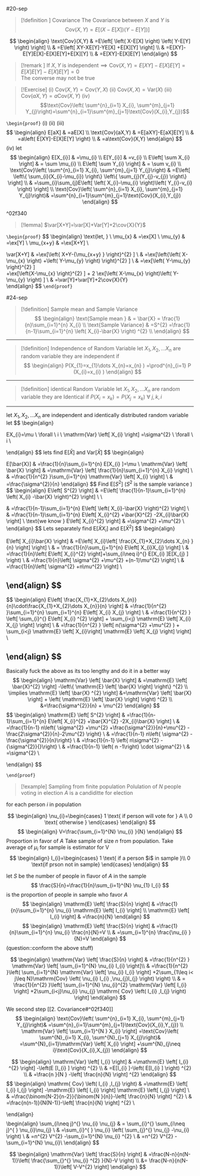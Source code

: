 #20-sep 
> [!definition ] Covariance
> The Covariance between $X$ and $Y$ is $$\text{Cov}(X,Y)=E\left[ \left( X-E[X] \right) \left( Y-E[Y] \right)   \right] $$

$$
\begin{align}
\text{Cov}(X,Y) & =E\left[ \left( X-E[X] \right) \left( Y-E[Y] \right)   \right] \\
 & =E\left[ XY-XE[Y]-YE[X] +E[X][Y] \right]  \\
 & =E[XY]-E[Y]E[X]-E[X]E[Y]+E[X][Y] \\
 & =E[XY]-E[X]E[Y]
\end{align}
$$
> [!remark ] 
> If $X,Y$ is independent$\implies \text{Cov}(X,Y)=E[XY]-E[X]E[Y]=E[X]E[Y]-E[X]E[Y]=0$  
>The converse may not be true

> [!Exercise] 
>(i) $\text{Cov}(X,Y)=\text{Cov}(Y,X)$
>(ii) $\text{Cov}(X,X)= \text{Var}(X)$
>(iii) $\text{Cov}(aX,Y)=a\text{Cov}(X,Y)$
>(iv) $$\text{Cov}\left( \sum^{n}_{i=1} X_{i}, \sum^{m}_{j=1} Y_{j}\right)=\sum^{n}_{i=1}\sum^{m}_{j=1}\text{Cov}(X_{i},Y_{j})$$
>

`\begin{proof}`
(i)
(ii)
(iii)
$$
\begin{align}
E[aX] & =aE[X] \\
\text{Cov}(aX,Y) & =E[aXY]-E[aX]E[Y] \\
 & =a\left( E[XY]-E[X]E[Y] \right)  \\
 & =a\text{Cov}(X,Y)
\end{align}
$$
(iv) let
$$
\begin{align}
E[X_{i}] & =\mu_{i} \\
E[Y_{i}] & =v_{i} \\
E\left[ \sum X_{i} \right] & = \sum \mu_{i} \\
E\left[ \sum Y_{i} \right] & = \sum v_{i} \\
\text{Cov}\left( \sum^{n}_{i=1} X_{i}, \sum^{m}_{j=1} Y_{j}\right) & =E\left[ \left\{  \sum_{i}(X_{i}-\mu_{i}) \right\} \left\{  \sum_{j}(Y_{j}-v_{j}) \right\} \right] \\
 & =\sum_{i}\sum_{j}E\left[ \left( X_{i}-\mu_{i}  \right)\left( Y_{i}-v_{i} \right)   \right]  \\
 \text{Cov}\left( \sum^{n}_{i=1} X_{i}, \sum^{m}_{j=1} Y_{j}\right)& =\sum^{n}_{i=1}\sum^{m}_{j=1}\text{Cov}(X_{i},Y_{j})
\end{align}
$$

^02f340


> [!lemma] 
> $\var[X+Y]=\var[X]+Var[Y]+2\cov{X}{Y}$

`\begin{proof}`
$$
\begin{align}
\text{let, }  \\
\mu_{x} & =\ex[X] \\
\mu_{y} & =\ex[Y]  \\
\mu_{x+y} & =\ex[X+Y]   \\

\var[X+Y] & =\ex[\left\{ X+Y-{\mu_{x+y}  } \right\}^{2} ]   \\
& =\ex[\left\{\left( X-\mu_{x}  \right) +\left( Y-\mu_{y}  \right) \right\}^{2} ]  \\
& =\ex[\left\{ Y-\mu_{y}  \right\}^{2} ]  
+\ex[\left\{X-\mu_{x}  \right\}^{2} ]  + 2 \ex[\left( X-\mu_{x}  \right)\left( Y-\mu_{y}  \right)  ]  \\
 & =\var[Y]+\var[Y]+2\cov{X}{Y}   
\end{align}
$$
`\end{proof}`



#24-sep 

> [!definition] Sample mean and Sample Variance
$$
\begin{align}
\text{Sample mean } &  = \bar{X} = \frac{1}{n}\sum_{i=1}^{n} X_{i}  \\
\text{Sample Variance} & =S^{2} =\frac{1}{n-1}\sum_{i=1}^{n} \left( X_{i}-\bar{X}  \right) ^{2}  \\
\end{align}
$$


---
>[!definition] Independence of Random Variable 
>let $X_{1},X_{2},\dots X_{n}$ are random variable they are independent if 
$$
\begin{align}
P(X_{1}=x_{1}\dots X_{n}=x_{n}  ) =\prod^{n}_{i=1} P  (X_{i}=x_{i}  )  
\end{align}
$$

---
>[!definition] identical Random Variable 
>let $X_{1},X_{2},\dots X_{n}$ are random variable they are Identical if 
$P(X_{i}=x_{k})=P(X_{j}=x_{k}) \ \forall \ j,k,i$

---
let $X_{1},X_{2},\dots X_{n}$ are independent and identically distributed random variable 
let 
$$
\begin{align}


EX_{i}=\mu \ \forall \ i \\
\mathrm{Var} \left[ X_{i}  \right] =\sigma^{2}  \ \forall \ i \\

\end{align}
$$
lets find $\mathrm{E} \left[ \bar{X} \right]$ and $\mathrm{Var} \left[ \bar{X} \right]$ 
$$
\begin{align}

E[\bar{X}] & =\frac{1}{n}\sum_{i=1}^{n} E[X_{i} ]=\mu \\
		\mathrm{Var} \left[ \bar{X} \right] &  =\mathrm{Var} \left[ \frac{1}{n}\sum_{i=1}^{n} X_{i}  \right]  \\
 & =\frac{1}{n^{2} }\sum_{i=1}^{n}  \mathrm{Var} \left[ X_{i}  \right]  \\
 & =\frac{\sigma^{2}}{n}
\end{align}
$$
Find $\mathrm{E} \left[ S^{2} \right]$ ($S^{2}$ is the sample variance ) 
$$
\begin{align}
			E\left[ S^{2}  \right]  & =E\left[ \frac{1}{n-1}\sum_{i=1}^{n} \left( X_{i} -\bar{X}  \right)^{2}   \right]  \\ \\

 & =\frac{1}{n-1}\sum_{i=1}^{n} E\left[ \left( X_{i}-\bar{X}  \right)^{2} \right] \\
 & =\frac{1}{n-1}\sum_{i=1}^{n} E\left[  X_{i}^{2} +\bar{X}^{2} -2X_{i}\bar{X}   \right]  \\
\text{we know } E\left[ X_{i}^{2}  \right]  & =\sigma^{2} +\mu^{2}   \\
\end{align}
$$
Lets separately find  $\mathrm{E} \left[ \bar{X} X_{i}\right]$ and $\mathrm{E} \left[ \bar{X}^{2} \right]$ 
$$
\begin{align}

E\left[ X_{i}\bar{X}  \right]  & =E\left[ X_{i}\left[ \frac{X_{1}+X_{2}\dots X_{n} }{n} \right]   \right]  \\
		 & = \frac{1}{n}\sum_{j=1}^{n} E\left[ X_{i}X_{j}   \right]  \\
	 & =\frac{1}{n}\left( E\left[ X_{i}^{2} \right]+\sum_{i\neq i}^{}   E[X_{i} ]E[X_{j} ]  \right)  \\
	 & =\frac{1}{n}\left[ \sigma^{2} +\mu^{2} +(n-1)\mu^{2}  \right]  \\
	 & =\frac{1}{n}\left[ \sigma^{2}  +n\mu^{2}  \right]  \\
 
\end{align}
$$
---
$$
\begin{align}
  E\left[ \frac{X_{1}+X_{2}\dots X_{n}}{n}\cdot\frac{X_{1}+X_{2}\dots X_{n}}{n} \right] 
 & =\frac{1}{n^{2} }\sum_{i=1}^{n} \sum_{i=1}^{n} E\left[ X_{i}  X_{j}  \right]  \\
& =\frac{1}{n^{2} } \left[ \sum_{i}^{} E\left[ X_{i} ^{2}  \right]  + \sum_{i<j} \mathrm{E} \left[ X_{i} X_{j}  \right] \right]  \\
& =\frac{1}{n^{2} } \left[ n(\sigma^{2} +\mu^{2} ) + \sum_{i<j} \mathrm{E} \left[ X_{i}\right]  \mathrm{E} \left[ X_{j} \right] \right] \\

\end{align}
$$
---

Basically fuck the above as its too lengthy and do it in a better way
$$
\begin{align}
	\mathrm{Var} \left[ \bar{X} \right]  & =\mathrm{E} \left[ \bar{X}^{2}  \right]  -\left\{ \mathrm{E} \left[ \bar{X} \right]  \right\} ^{2}  \\
		\implies \mathrm{E} \left[ \bar{X} ^{2} \right]  &=\mathrm{Var} \left[ \bar{X} \right] + \left( \mathrm{E} \left[ \bar{X} \right]  \right) ^{2} \\
 &=\frac{\sigma^{2}}{n}  + \mu^{2} 
\end{align}
$$
$$
\begin{align}
\mathrm{E} \left[ S^{2}  \right]  & =\frac{1}{n-1}\sum_{i=1}^{n} E\left[  X_{i}^{2} +\bar{X}^{2} -2X_{i}\bar{X}   \right]   \\
 & =\frac{1}{n-1} n\left\{ \sigma^{2} +\mu^{2} +\frac{\sigma^{2}}{n}+\mu^{2} -\frac{2\sigma^{2}}{n}-2\mu^{2} \right\} \\
 & =\frac{1}{n-1} n\left\{ \sigma^{2}  -\frac{\sigma^{2}}{n}\right\} \\
 & =\frac{1}{n-1} \left\{ n\sigma^{2}  -{\sigma^{2}}{}\right\} \\
 & =\frac{1}{n-1} \left\{ n  -1\right\} \cdot \sigma^{2}  \\
 & =\sigma^{2}  \\

\end{align}
$$

`\end{proof}`

<div class="math math-block is-loaded" ></div>



> [!example] Sampling from finite population 
> Polulation of $N$ people voting in election $A$ is a candiditte for election

for each person $i$ in population

$$
\begin{align}
\nu_{i}=\begin{cases}
1 \text{ if person will vote for  } A  \\
0 \text{ otherwise }
\end{cases} 
\end{align}
$$
$$
\begin{align}
	V=\frac{\sum_{i=1}^{N} \nu_{i} }{N}
\end{align}
$$
Proportion in favor of $A$ 
Take sample of size $n$ from population.
Take average of $\mu_{i}$ for sample is estimator for V
$$
\begin{align}
I_{i}=\begin{cases}
1 \text{ if a person $i$ in sample }\\
0 \text{if prson not in sample}
\end{cases} 
\end{align}
$$

let $S$ be the number of people in flavor of $A$ in the sample 
$$
\frac{S}{n}=\frac{1}{n}\sum_{i=1}^{N} \nu_{1} I_{i} 
$$
is the proportion of people in sample who favor $A$ 
$$
\begin{align}
			\mathrm{E} \left[ \frac{S}{n} \right]  & =\frac{1}{n}\sum_{i=1}^{n} \nu_{i} \mathrm{E} \left[ I_{i}  \right]  \\
	\mathrm{E} \left[ I_{i}  \right]  & =\frac{n}{N}
\end{align}
$$
$$
\begin{align}
				\mathrm{E} \left[ \frac{S}{n} \right]  & =\frac{1}{n}\sum_{i=1}^{n} \nu_{i} \frac{n}{N}=V  \\
& =\sum_{i=1}^{n} \frac{\nu_{i} }{N}=V
\end{align}
$$
(question::conform the above stuff)

$$
\begin{align}
		\mathrm{Var} \left[ \frac{S}{n} \right]  & =\frac{1}{n^{2} }  \mathrm{Var} \left[ \sum_{i=1}^{N} \nu_{i} I_{i}  \right]\\
		 & =\frac{1}{n^{2} }\left( \sum_{i=1}^{N} \mathrm{Var} \left[ \nu_{i} I_{i}  \right]  +2\sum_{1\leq i< j\leq N}\mathrm{Cov} \left( \nu_{i} I_{i} ,\nu_{j}I_{j}   \right)  \right)  \\
				 & = \frac{1}{n^{2} }\left[ \sum_{i=1}^{N} \nu_{i}^{2} \mathrm{Var} \left[ I_{i}  \right] +2\sum_{i<j}\nu_{i} \nu_{j} \mathrm{ Cov} \left( I_{i} ,I_{j}  \right)    \right] 
\end{align}
$$

We second step [[2. Covariance#^02f340]]  
$$
\begin{align}
 \text{Cov}\left( \sum^{n}_{i=1} X_{i}, \sum^{m}_{j=1} Y_{j}\right)& =\sum^{n}_{i=1}\sum^{m}_{j=1}\text{Cov}(X_{i},Y_{j}) \\
 \mathrm{Var} \left[ \sum_{i=1}^{N } X_{i}   \right] =\text{Cov}\left( \sum^{N}_{i=1} X_{i}, \sum^{N}_{j=1} X_{j}\right)& =\sum^{N}_{i=1}\mathrm{Var} \left[ X_{i}  \right] +\sum^{N}_{j\neq i}\text{Cov}(X_{i},X_{j})
\end{align}
$$



$$
\begin{align}
\mathrm{Var} \left[ I_{i}  \right] &   =\mathrm{E} \left[ I_{i} ^{2}  \right] -\left(E [I_{i} ] \right) ^{2}  \\
		 & =E[I_{i} ]-\left( E[I_{i} ] \right) ^{2}  \\
			 & =\frac{n }{N } -\left[ \frac{n}{N} \right] ^{2} 
\end{align}
$$
$$
\begin{align}
\mathrm{ Cov} \left( I_{i} ,I_{j}  \right) &  =\mathrm{E} \left[ I_{i} I_{j}  \right] -\mathrm{E} \left[ I_{i}  \right] \mathrm{E} \left[ I_{j}  \right]  \\
	 & =\frac{\binom{N-2}{n-2}}{\binom{N }{n}}-\left[ \frac{n}{N} \right] ^{2}  \\
	 & =\frac{n(n-1)}{N(N-1)}-\left[ \frac{n}{N} \right] ^{2}  \\

\end{align}
$$
$$
\begin{align}
\sum_{i\neq j}^{} \nu_{i} \nu_{j}  & = \sum_{i}^{} \sum_{i\neq j}^{ } \nu_{i}\nu_{j}   \\
& =\sum_{i}^{ } \nu_{i} \left( \sum_{j}^{} \nu_{j} -\nu_{i}  \right) \\
& =n^{2} V^{2} -\sum_{i=1}^{N} \nu_{i} ^{2} \\
& =n^{2} V^{2} -\sum_{i=1}^{N} \nu_{i}\\
\end{align}
$$

$$
\begin{align}
\mathrm{Var} \left[ \frac{S}{n} \right]  & =\frac{N-n}{n(N-1)}\left( \frac{\sum_{}^{} \nu_{i} ^{2} }{N}-V \right)  \\
&= \frac{N-n}{n(N-1)}\left[ V-V^{2}  \right] 
\end{align}
$$

> 